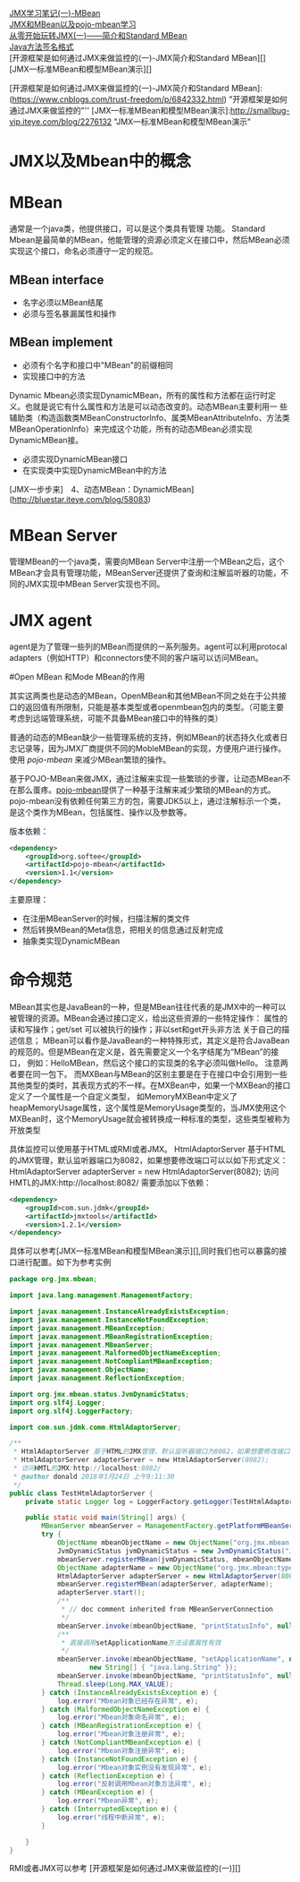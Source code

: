 [JMX学习笔记(一)-MBean](http://blog.csdn.net/qiao000_000/article/details/6061808)      
[JMX和MBean以及pojo-mbean学习](http://iamzhongyong.iteye.com/blog/1900613)  
[从零开始玩转JMX(一)——简介和Standard MBean](http://blog.csdn.net/u013256816/article/details/52800742)  
[Java方法签名格式](http://blog.csdn.net/okingniko/article/details/51121723)  
[开源框架是如何通过JMX来做监控的(一)-JMX简介和Standard MBean][]  
[JMX—标准MBean和模型MBean演示][]

[开源框架是如何通过JMX来做监控的(一)-JMX简介和Standard MBean]:(https://www.cnblogs.com/trust-freedom/p/6842332.html) "开源框架是如何通过JMX来做监控的"''
[JMX—标准MBean和模型MBean演示]:http://smallbug-vip.iteye.com/blog/2276132 "JMX—标准MBean和模型MBean演示"

# JMX以及Mbean中的概念

# MBean
通常是一个java类，他提供接口，可以是这个类具有管理 功能。
Standard Mbean是最简单的MBean，他能管理的资源必须定义在接口中，然后MBean必须实现这个接口，命名必须遵守一定的规范。
## MBean interface
* 名字必须以MBean结尾
* 必须与签名暴漏属性和操作
## MBean implement
* 必须有个名字和接口中"MBean"的前缀相同
* 实现接口中的方法

Dynamic Mbean必须实现DynamicMBean，所有的属性和方法都在运行时定义。也就是说它有什么属性和方法是可以动态改变的。动态MBean主要利用一 些辅助类（构造函数类MBeanConstructorInfo、属类MBeanAttributeInfo、方法类 MBeanOperationInfo）来完成这个功能，所有的动态MBean必须实现DynamicMBean接。

* 必须实现DynamicMBean接口
* 在实现类中实现DynamicMBean中的方法

[JMX一步步来]　4、动态MBean：DynamicMBean](http://bluestar.iteye.com/blog/58083)

# MBean Server

管理MBean的一个java类，需要向MBean Server中注册一个MBean之后，这个MBean才会具有管理功能，MBeanServer还提供了查询和注解监听器的功能，不同的JMX实现中MBean Server实现也不同。

# JMX agent

agent是为了管理一些列的MBean而提供的一系列服务。agent可以利用protocal adapters（例如HTTP）和connectors使不同的客户端可以访问MBean。

#Open MBean 和Mode MBean的作用

​其实这两类也是动态的MBean，OpenMBean和其他MBean不同之处在于公共接口的返回值有所限制，只能是基本类型或者openmbean包内的类型。（可能主要考虑到远端管理系统，可能不具备MBean接口中的特殊的类）

普通的动态的MBean缺少一些管理系统的支持，例如MBean的状态持久化或者日志记录等，因为JMX厂商提供不同的MobleMBean的实现，方便用户进行操作。使用 *pojo-mbean* 来减少MBean繁琐的操作。

基于POJO-MBean来做JMX，通过注解来实现一些繁琐的步骤，让动态MBean不在那么蛋疼。[pojo-mbean][]提供了一种基于注解来减少繁琐的MBean的方式。pojo-mbean没有依赖任何第三方的包，需要JDK5以上，通过注解标示一个类，是这个类作为MBean，包括属性、操作以及参数等。

[pojo-mbean]:http://code.google.com/p/pojo-mbean/ "pojo-mbean"   
版本依赖：
```xml
<dependency>
    <groupId>org.softee</groupId>
    <artifactId>pojo-mbean</artifactId>
    <version>1.1</version>
</dependency>
```
主要原理：

* 在注册MBeanServer的时候，扫描注解的类文件
* 然后转换MBean的Meta信息，把相关的信息通过反射完成
* 抽象类实现DynamicMBean


# 命令规范
MBean其实也是JavaBean的一种，但是MBean往往代表的是JMX中的一种可以被管理的资源。MBean会通过接口定义，给出这些资源的一些特定操作：
    属性的读和写操作；get/set
    可以被执行的操作；非以set和get开头非方法
    关于自己的描述信息；
MBean可以看作是JavaBean的一种特殊形式，其定义是符合JavaBean的规范的。但是MBean在定义是，首先需要定义一个名字结尾为“MBean”的接口，
例如：HelloMBean，然后这个接口的实现类的名字必须叫做Hello。
注意两者要在同一包下。
而MXBean与MBean的区别主要是在于在接口中会引用到一些其他类型的类时，其表现方式的不一样。在MXBean中，如果一个MXBean的接口定义了一个属性是一个自定义类型，
如MemoryMXBean中定义了heapMemoryUsage属性，这个属性是MemoryUsage类型的，当JMX使用这个MXBean时，这个MemoryUsage就会被转换成一种标准的类型，这些类型被称为开放类型

具体监控可以使用基于HTML或RMI或者JMX。
HtmlAdaptorServer 基于HTML的JMX管理，默认监听器端口为8082，如果想要修改端口可以以如下形式定义：
HtmlAdaptorServer adapterServer = new HtmlAdaptorServer(8082);
访问HMTL的JMX:http://localhost:8082/
需要添加以下依赖：
```xml
<dependency>  
    <groupId>com.sun.jdmk</groupId>  
    <artifactId>jmxtools</artifactId>  
    <version>1.2.1</version>  
</dependency>  
```
具体可以参考[JMX—标准MBean和模型MBean演示][],同时我们也可以暴露的接口进行配置。如下为参考实例
```Java
package org.jmx.mbean;

import java.lang.management.ManagementFactory;

import javax.management.InstanceAlreadyExistsException;
import javax.management.InstanceNotFoundException;
import javax.management.MBeanException;
import javax.management.MBeanRegistrationException;
import javax.management.MBeanServer;
import javax.management.MalformedObjectNameException;
import javax.management.NotCompliantMBeanException;
import javax.management.ObjectName;
import javax.management.ReflectionException;

import org.jmx.mbean.status.JvmDynamicStatus;
import org.slf4j.Logger;
import org.slf4j.LoggerFactory;

import com.sun.jdmk.comm.HtmlAdaptorServer;

/**
 * HtmlAdaptorServer 基于HTML的JMX管理，默认监听器端口为8082，如果想要修改端口可以以如下形式定义：
 * HtmlAdaptorServer adapterServer = new HtmlAdaptorServer(8082);
 * 访问HMTL的JMX:http://localhost:8082/
 * @author donald 2018年1月24日 上午9:11:30
 */
public class TestHtmlAdaptorServer {
	private static Logger log = LoggerFactory.getLogger(TestHtmlAdaptorServer.class);

	public static void main(String[] args) {
		MBeanServer mbeanServer = ManagementFactory.getPlatformMBeanServer();
		try {
			ObjectName mbeanObjectName = new ObjectName("org.jmx.mbean:type=JvmDynamicStatus");
			JvmDynamicStatus jvmDynamicStatus = new JvmDynamicStatus("JvmStatus");
			mbeanServer.registerMBean(jvmDynamicStatus, mbeanObjectName);
			ObjectName adapterName = new ObjectName("org.jmx.mbean:type=HtmlAdaptorServer,port=8082");
			HtmlAdaptorServer adapterServer = new HtmlAdaptorServer(8082);
			mbeanServer.registerMBean(adapterServer, adapterName);
			adapterServer.start();
			/**
			 * // doc comment inherited from MBeanServerConnection
			 */
			mbeanServer.invoke(mbeanObjectName, "printStatusInfo", null, null);
			/**
			 * 直接调用setApplicationName方法设置属性有效
			 */
			mbeanServer.invoke(mbeanObjectName, "setApplicationName", new Object[] { "JvmDynamicStatus" },
					new String[] { "java.lang.String" });
			mbeanServer.invoke(mbeanObjectName, "printStatusInfo", null, null);
			Thread.sleep(Long.MAX_VALUE);
		} catch (InstanceAlreadyExistsException e) {
			log.error("Mbean对象已经存在异常", e);
		} catch (MalformedObjectNameException e) {
			log.error("Mbean对象命名异常", e);
		} catch (MBeanRegistrationException e) {
			log.error("Mbean对象注册异常", e);
		} catch (NotCompliantMBeanException e) {
			log.error("Mbean对象注册异常", e);
		} catch (InstanceNotFoundException e) {
			log.error("Mbean对象实例没有发现异常", e);
		} catch (ReflectionException e) {
			log.error("反射调用Mbean对象方法异常", e);
		} catch (MBeanException e) {
			log.error("Mbean异常", e);
		} catch (InterruptedException e) {
			log.error("线程中断异常", e);
		}

	}
}
```
RMI或者JMX可以参考
[开源框架是如何通过JMX来做监控的(一)][]
